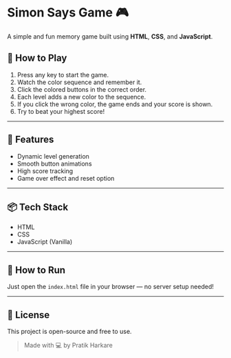 # Simon Says Game 🎮

A simple and fun memory game built using **HTML**, **CSS**, and **JavaScript**.


## 🚀 How to Play

1. Press any key to start the game.
2. Watch the color sequence and remember it.
3. Click the colored buttons in the correct order.
4. Each level adds a new color to the sequence.
5. If you click the wrong color, the game ends and your score is shown.
6. Try to beat your highest score!

---

## 🧠 Features

- Dynamic level generation
- Smooth button animations
- High score tracking
- Game over effect and reset option

---

## 📦 Tech Stack

- HTML
- CSS
- JavaScript (Vanilla)

---

## 📁 How to Run

Just open the `index.html` file in your browser — no server setup needed!

---

## 📜 License

This project is open-source and free to use.

> Made with 💻 by Pratik Harkare
